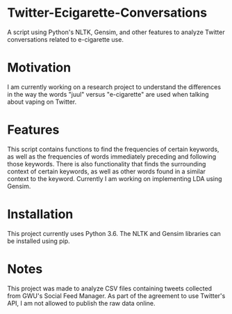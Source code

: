 # Twitter-Ecigarette-Conversations
A script using Python's NLTK, Gensim, and other features to analyze Twitter conversations related to e-cigarette use. 

# Motivation
I am currently working on a research project to understand the differences in the way the words "juul" versus "e-cigarette" are used when talking about vaping on Twitter. 

# Features
This script contains functions to find the frequencies of certain keywords, as well as the frequencies of words immediately preceding and following those keywords. There is also functionality that finds the surrounding context of certain keywords, as well as other words found in a similar context to the keyword. Currently I am working on implementing LDA using Gensim. 

# Installation 
This project currently uses Python 3.6. The NLTK and Gensim libraries can be installed using pip. 

# Notes
This project was made to analyze CSV files containing tweets collected from GWU's Social Feed Manager. As part of the agreement to use Twitter's API, I am not allowed to publish the raw data online. 
